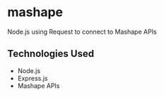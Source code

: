 mashape
=======

Node.js using Request to connect to Mashape APIs


Technologies Used
-------

* Node.js
* Express.js
* Mashape APIs

